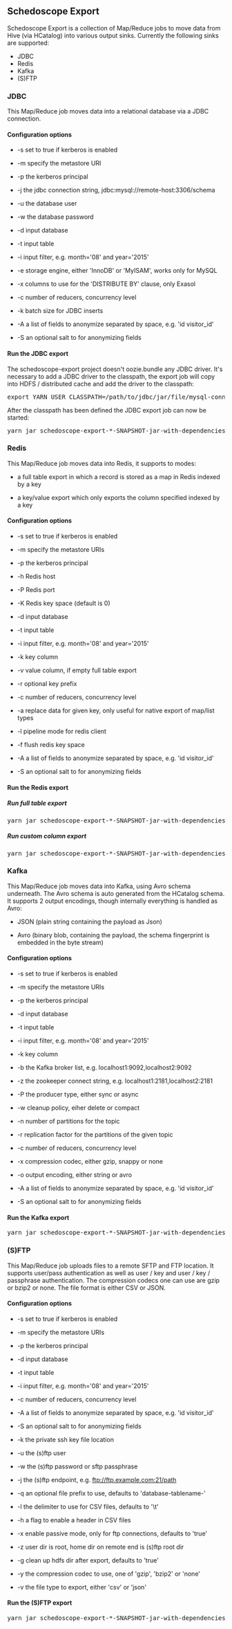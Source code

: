 ## Schedoscope Export

Schedoscope Export is a collection of Map/Reduce jobs to move data from Hive (via HCatalog) into various output sinks. Currently the following sinks are supported:

 * JDBC
 * Redis
 * Kafka
 * (S)FTP

### JDBC

This Map/Reduce job moves data into a relational database via a JDBC connection.

#### Configuration options

 * -s set to true if kerberos is enabled

 * -m specify the metastore URI

 * -p the kerberos principal

 * -j the jdbc connection string, jdbc:mysql://remote-host:3306/schema

 * -u the database user

 * -w the database password

 * -d input database

 * -t input table

 * -i input filter, e.g. month='08' and year='2015'

 * -e storage engine, either 'InnoDB' or 'MyISAM', works only for MySQL

 * -x columns to use for the 'DISTRIBUTE BY' clause, only Exasol

 * -c number of reducers, concurrency level

 * -k batch size for JDBC inserts

 * -A a list of fields to anonymize separated by space, e.g. 'id visitor_id'

 * -S an optional salt to for anonymizing fields

#### Run the JDBC export

The schedoscope-export project doesn't oozie.bundle any JDBC driver. It's necessary to add a JDBC driver to the classpath, the export job will copy into HDFS / distributed cache and add the driver to the classpath:

<pre>
export YARN_USER_CLASSPATH=/path/to/jdbc/jar/file/mysql-connector-java-5.1.38.jar
</pre>

After the classpath has been defined the JDBC export job can now be started:

<pre>
yarn jar schedoscope-export-*-SNAPSHOT-jar-with-dependencies.jar org.schedoscope.export.jdbc.JdbcExportJob -d default -t my_table -s -p 'hive/_HOST@PRINCIPAL.COM' -m 'thrift://metastore:9083' -c 10 -j 'jdbc:mysql://host/db' -k 1000 -u username -w mypassword
</pre>

### Redis

This Map/Reduce job moves data into Redis, it supports to modes:
 * a full table export in which a record is stored as a map in Redis indexed by a key

 * a key/value export which only exports the column specified indexed by a key

#### Configuration options

 * -s set to true if kerberos is enabled

 * -m specify the metastore URIs

 * -p the kerberos principal

 * -h Redis host

 * -P Redis port

 * -K Redis key space (default is 0)

 * -d input database

 * -t input table

 * -i input filter, e.g. month='08' and year='2015'

 * -k key  column

 * -v value column, if empty full table export

 * -r optional key prefix

 * -c number of reducers, concurrency level

 * -a replace data for given key, only useful for native export of map/list types

 * -l pipeline mode for redis client

 * -f flush redis key space

 * -A a list of fields to anonymize separated by space, e.g. 'id visitor_id'

 * -S an optional salt to for anonymizing fields

#### Run the Redis export

##### Run full table export
<pre>
yarn jar schedoscope-export-*-SNAPSHOT-jar-with-dependencies.jar org.schedoscope.export.redis.RedisExportJob -d default -t my_table -h 'redishost' -k id -s -p 'hive/_HOST@PRINCIPAL.COM' -m 'thrift://metastore:9083' -c 10
</pre>

##### Run custom column export
<pre>
yarn jar schedoscope-export-*-SNAPSHOT-jar-with-dependencies.jar org.schedoscope.export.redis.RedisExportJob -d default -t my_table -h 'redishost' -k id -v products -s -p 'hive/_HOST@PRINCIPAL.COM' -m 'thrift://metastore:9083' -c 10
</pre>

### Kafka
This Map/Reduce job moves data into Kafka, using Avro schema underneath. The Avro schema is auto generated from the HCatalog schema. It supports 2 output encodings, though internally everything is handled as Avro:

 * JSON (plain string containing the payload as Json)

 * Avro (binary blob, containing the payload, the schema fingerprint is embedded in the byte stream)

#### Configuration options

 * -s set to true if kerberos is enabled

 * -m specify the metastore URIs

 * -p the kerberos principal

 * -d input database

 * -t input table

 * -i input filter, e.g. month='08' and year='2015'

 * -k key  column

 * -b the Kafka broker list, e.g. localhost1:9092,localhost2:9092

 * -z the zookeeper connect string, e.g. localhost1:2181,localhost2:2181

 * -P the producer type, either sync or async

 * -w cleanup policy, eiher delete or compact

 * -n number of partitions for the topic

 * -r replication factor for the partitions of the given topic

 * -c number of reducers, concurrency level

 * -x compression codec, either gzip, snappy or none

 * -o output encoding, either string or avro

 * -A a list of fields to anonymize separated by space, e.g. 'id visitor_id'

 * -S an optional salt to for anonymizing fields

#### Run the Kafka export
<pre>
yarn jar schedoscope-export-*-SNAPSHOT-jar-with-dependencies.jar org.schedoscope.export.kafka.KafkaExportJob -d default -t table -s -p 'hive/_HOST@PRINCIPAL.COM' -m 'thrift://metastore:9083' -k id -z zookeeper:2181 -b broker:9092
</pre>


### (S)FTP
This Map/Reduce job uploads files to a remote SFTP and FTP location. It supports user/pass authentication as well as user / key and user / key / passphrase authentication. The compression codecs one can use are gzip or bzip2 or none. The file format is either CSV or JSON.

#### Configuration options

 * -s set to true if kerberos is enabled

 * -m specify the metastore URIs

 * -p the kerberos principal

 * -d input database

 * -t input table

 * -i input filter, e.g. month='08' and year='2015'

 * -c number of reducers, concurrency level

 * -A a list of fields to anonymize separated by space, e.g. 'id visitor_id'

 * -S an optional salt to for anonymizing fields

 * -k the private ssh key file location

 * -u the (s)ftp user

 * -w the (s)ftp password or sftp passphrase

 * -j the (s)ftp endpoint, e.g. ftp://ftp.example.com:21/path

 * -q an optional file prefix to use, defaults to 'database-tablename-'

 * -l the delimiter to use for CSV files, defaults to '\t'

 * -h a flag to enable a header in CSV files

 * -x enable passive mode, only for ftp connections, defaults to 'true'

 * -z user dir is root, home dir on remote end is (s)ftp root dir

 * -g clean up hdfs dir after export, defaults to 'true'

 * -y the compression codec to use, one of 'gzip', 'bzip2' or 'none'

 * -v the file type to export, either 'csv' or 'json'

 #### Run the (S)FTP export
 <pre>
yarn jar schedoscope-export-*-SNAPSHOT-jar-with-dependencies.jar org.schedoscope.export.ftp.FtpExportJob -d default -t table -s -p 'hive/_HOST@PRINCIPAL.COM' -m 'thrift://metastore:9083' -c 2 -u username -w mypassword -j 'ftp://ftp.example.com:21/path' -h -v json -y bzip2
 </pre>
